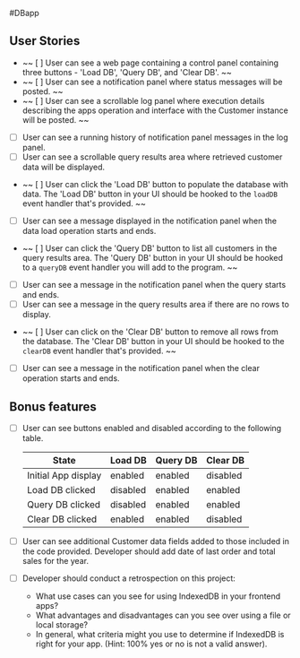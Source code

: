 #DBapp

## User Stories

-   ~~ [ ] User can see a web page containing a control panel containing three
buttons - 'Load DB', 'Query DB', and 'Clear DB'. ~~
-   ~~ [ ] User can see a notification panel where status messages will be posted. ~~
-   ~~ [ ] User can see a scrollable log panel where execution details describing
the apps operation and interface with the Customer instance will be posted. ~~
-   [ ] User can see a running history of notification panel messages in the log
panel.
-   [ ] User can see a scrollable query results area where retrieved customer
data will be displayed.
-   ~~ [ ] User can click the 'Load DB' button to populate the database with data.
The 'Load DB' button in your UI should be hooked to the `loadDB` event handler
that's provided. ~~ 
-   [ ] User can see a message displayed in the notification panel when the 
data load operation starts and ends.
-   ~~ [ ] User can click the 'Query DB' button to list all customers in the query 
results area. The 'Query DB' button in your UI should be hooked to a `queryDB`
event handler you will add to the program. ~~
-   [ ] User can see a message in the notification panel when the query starts
and ends.
-   [ ] User can see a message in the query results area if there are no rows
to display.
-   ~~ [ ] User can click on the 'Clear DB' button to remove all rows from the 
database. The 'Clear DB' button in your UI should be hooked to the `clearDB` 
event handler that's provided. ~~
-   [ ] User can see a message in the notification panel when the clear
operation starts and ends.

## Bonus features

-   [ ] User can see buttons enabled and disabled according to the following
table.

    | State               | Load DB  | Query DB | Clear DB |
    |---------------------|----------|----------|----------|
    | Initial App display | enabled  | enabled  | disabled |
    | Load DB clicked     | disabled | enabled  | enabled  |
    | Query DB clicked    | disabled | enabled  | enabled  |
    | Clear DB clicked    | enabled  | enabled  | disabled |
    
-   [ ] User can see additional Customer data fields added to those included
in the code provided. Developer should add date of last order and total sales
for the year.
-   [ ] Developer should conduct a retrospection on this project:
    - What use cases can you see for using IndexedDB in your frontend apps?
    - What advantages and disadvantages can you see over using a file or 
    local storage?
    - In general, what criteria might you use to determine if IndexedDB is right
    for your app. (Hint: 100% yes or no is not a valid answer).

